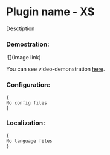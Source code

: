 Plugin name - X$
=================================================
Desctiption
### Demostration:
![](image link)

You can see video-demonstration [here](link).

### Configuration:
```
{
No config files
}
```

### Localization:
```
{
No language files
}
```
